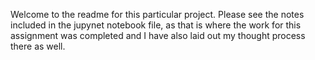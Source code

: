 Welcome to the readme for this particular project. Please see the notes included in the jupynet notebook file, as that is where the work for this assignment was completed and I have also laid out my thought process there as well.
